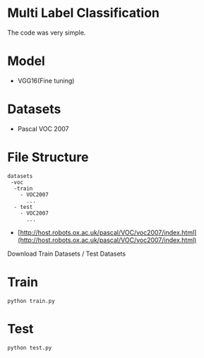 # Multi Label Classification

The code was very simple.

# Model
- VGG16(Fine tuning)

# Datasets
- Pascal VOC 2007

# File Structure
```
datasets
 -voc
  -train
    - VOC2007
      ...
  - test
    - VOC2007
      ...
```

- [http://host.robots.ox.ac.uk/pascal/VOC/voc2007/index.html](http://host.robots.ox.ac.uk/pascal/VOC/voc2007/index.html)

Download Train Datasets / Test Datasets

# Train

```
python train.py
```

# Test

```
python test.py
```

